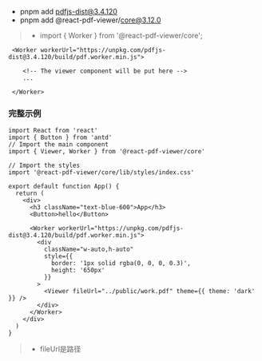 - pnpm add pdfjs-dist@3.4.120
- pnpm add @react-pdf-viewer/core@3.12.0

> - import { Worker } from '@react-pdf-viewer/core';

```tsx
 <Worker workerUrl="https://unpkg.com/pdfjs-dist@3.4.120/build/pdf.worker.min.js">

    <!-- The viewer component will be put here -->
    ...

 </Worker>
```

### 完整示例

```tsx
import React from 'react'
import { Button } from 'antd'
// Import the main component
import { Viewer, Worker } from '@react-pdf-viewer/core'

// Import the styles
import '@react-pdf-viewer/core/lib/styles/index.css'

export default function App() {
  return (
    <div>
      <h3 className="text-blue-600">App</h3>
      <Button>hello</Button>

      <Worker workerUrl="https://unpkg.com/pdfjs-dist@3.4.120/build/pdf.worker.min.js">
        <div
          className="w-auto,h-auto"
          style={{
            border: '1px solid rgba(0, 0, 0, 0.3)',
            height: '650px'
          }}
        >
          <Viewer fileUrl="../public/work.pdf" theme={{ theme: 'dark' }} />
        </div>
      </Worker>
    </div>
  )
}
```

> - fileUrl是路径
